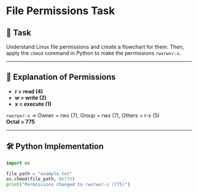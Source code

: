 # File Permissions Task

## 🎯 Task
Understand Linux file permissions and create a flowchart for them. Then, apply the `chmod` command in Python to make the permissions `rwxrwxr-x`.

---

## 🔑 Explanation of Permissions
- **r = read (4)**
- **w = write (2)**
- **x = execute (1)**

`rwxrwxr-x` → Owner = rwx (7), Group = rwx (7), Others = r-x (5)  
**Octal = 775**

---

## 🛠 Python Implementation

```python
import os

file_path = "example.txt"
os.chmod(file_path, 0o775)
print("Permissions changed to rwxrwxr-x (775)")
